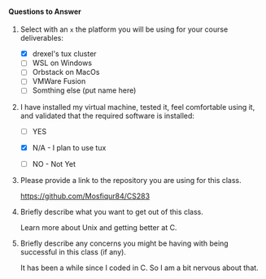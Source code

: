 #### Questions to Answer

1. Select with an `x` the platform you will be using for your course deliverables:

    - [x] drexel's tux cluster
    - [ ] WSL on Windows
    - [ ] Orbstack on MacOs
    - [ ] VMWare Fusion
    - [ ] Somthing else (put name here)

2. I have installed my virtual machine, tested it, feel comfortable using it, and validated that the required software is installed:

    - [ ] YES
    - [x] N/A - I plan to use tux
    - [ ] NO - Not Yet


3. Please provide a link to the repository you are using for this class.

      https://github.com/Mosfiqur84/CS283

4. Briefly describe what you want to get out of this class.

    Learn more about Unix and getting better at C.

5. Briefly describe any concerns you might be having with being successful in this class (if any).

    It has been a while since I coded in C. So I am a bit nervous about that. 